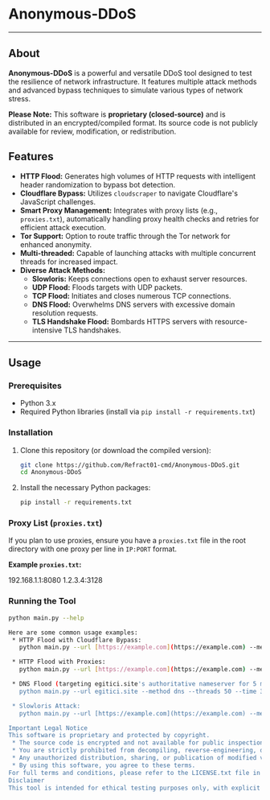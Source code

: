# Anonymous-DDoS

---

## About

**Anonymous-DDoS** is a powerful and versatile DDoS tool designed to test the resilience of network infrastructure. It features multiple attack methods and advanced bypass techniques to simulate various types of network stress.

**Please Note:** This software is **proprietary (closed-source)** and is distributed in an encrypted/compiled format. Its source code is not publicly available for review, modification, or redistribution.

## Features

* **HTTP Flood:** Generates high volumes of HTTP requests with intelligent header randomization to bypass bot detection.
* **Cloudflare Bypass:** Utilizes `cloudscraper` to navigate Cloudflare's JavaScript challenges.
* **Smart Proxy Management:** Integrates with proxy lists (e.g., `proxies.txt`), automatically handling proxy health checks and retries for efficient attack execution.
* **Tor Support:** Option to route traffic through the Tor network for enhanced anonymity.
* **Multi-threaded:** Capable of launching attacks with multiple concurrent threads for increased impact.
* **Diverse Attack Methods:**
    * **Slowloris:** Keeps connections open to exhaust server resources.
    * **UDP Flood:** Floods targets with UDP packets.
    * **TCP Flood:** Initiates and closes numerous TCP connections.
    * **DNS Flood:** Overwhelms DNS servers with excessive domain resolution requests.
    * **TLS Handshake Flood:** Bombards HTTPS servers with resource-intensive TLS handshakes.

---

## Usage

### Prerequisites

* Python 3.x
* Required Python libraries (install via `pip install -r requirements.txt`)

### Installation

1.  Clone this repository (or download the compiled version):
    ```bash
    git clone https://github.com/Refract01-cmd/Anonymous-DDoS.git
    cd Anonymous-DDoS
    ```
2.  Install the necessary Python packages:
    ```bash
    pip install -r requirements.txt
    ```

### Proxy List (`proxies.txt`)

If you plan to use proxies, ensure you have a `proxies.txt` file in the root directory with one proxy per line in `IP:PORT` format.

**Example `proxies.txt`:**


192.168.1.1:8080
1.2.3.4:3128

### Running the Tool

```bash
python main.py --help

Here are some common usage examples:
 * HTTP Flood with Cloudflare Bypass:
   python main.py --url [https://example.com](https://example.com) --method http --threads 100 --bypass cloudflare

 * HTTP Flood with Proxies:
   python main.py --url [https://example.com](https://example.com) --method http --threads 150 --proxy proxies.txt

 * DNS Flood (targeting egitici.site's authoritative nameserver for 5 minutes):
   python main.py --url egitici.site --method dns --threads 50 --time 300 --dns-server 67.207.67.2

 * Slowloris Attack:
   python main.py --url [https://example.com](https://example.com) --method slowloris --threads 10 --time 600

Important Legal Notice
This software is proprietary and protected by copyright.
 * The source code is encrypted and not available for public inspection or modification.
 * You are strictly prohibited from decompiling, reverse-engineering, disassembling, modifying, creating derivative works from, or in any way attempting to analyze the underlying functionality or source code of this software.
 * Any unauthorized distribution, sharing, or publication of modified versions, derivative works, or the decrypted source code of this software on public repositories (e.g., GitHub) or any other platform is strictly forbidden.
 * By using this software, you agree to these terms.
For full terms and conditions, please refer to the LICENSE.txt file in this repository.
Disclaimer
This tool is intended for ethical testing purposes only, with explicit permission from the target system owner. Unauthorized use against any network or system is illegal and strictly forbidden. The developer assumes no liability for any misuse or damage caused by this software.
